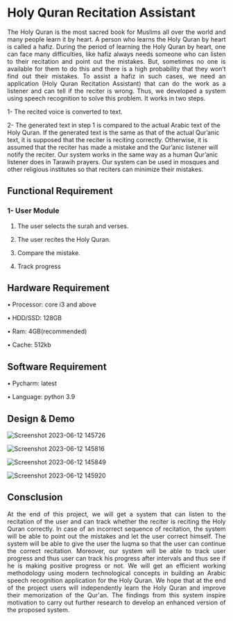# Holy Quran Recitation Assistant
<p align="justify">
The Holy Quran is the most sacred book for Muslims all over the world and many people learn it by heart. A person who learns the Holy Quran by heart is called a hafiz. During the period of learning the Holy Quran by heart, one can face many difficulties, like hafiz always needs someone who can listen to their recitation and point out the mistakes. But, sometimes no one is available for them to do this and there is a high probability that they won’t find out their mistakes. To assist a hafiz in such cases, we need an application (Holy Quran Recitation Assistant) that can do the work as a listener and can tell if the reciter is wrong. Thus, we developed a system using speech recognition to solve this problem. It works in two steps.  

1- The recited voice is converted to text.

2- The generated text in step 1 is compared to the actual Arabic text of the Holy Quran. If the generated text is the same as that of the actual Qur’anic text, it is supposed that the reciter is reciting correctly. Otherwise, it is assumed that the reciter has made a mistake and the Qur’anic listener will notify the reciter. Our system works in the same way as a human Qur’anic listener does in Tarawih prayers. Our system can be used in mosques and other religious institutes so that reciters can minimize their mistakes.

</p>

## Functional Requirement
### 1- User Module
1. The user selects the surah and verses.

2. The user recites the Holy Quran.

3. Compare the mistake.

4. Track progress

## Hardware Requirement
• Processor: core i3 and above

• HDD/SSD: 128GB

• Ram: 4GB(recommended)

• Cache: 512kb

## Software Requirement
• Pycharm: latest

• Language: python 3.9

## Design & Demo 

![Screenshot 2023-06-12 145726](https://github.com/mt057/Holy-Quran-Recitation-Assistant/assets/82698555/c689c9f1-1f4a-422f-8936-09bed0d35613)


![Screenshot 2023-06-12 145816](https://github.com/mt057/Holy-Quran-Recitation-Assistant/assets/82698555/c694a8ef-1f00-4f64-ba6a-1fd5662113f3)

![Screenshot 2023-06-12 145849](https://github.com/mt057/Holy-Quran-Recitation-Assistant/assets/82698555/4b8975ab-c576-41a3-a505-99e6cdfe9d63)

![Screenshot 2023-06-12 145920](https://github.com/mt057/Holy-Quran-Recitation-Assistant/assets/82698555/cdd2d2b1-9fa7-4cb6-aee4-d49f59700942)

## Consclusion
<p align="justify">
At the end of this project, we will get a system that can listen to the recitation of the user and can track whether the reciter is reciting the Holy Quran correctly. In case of an incorrect sequence of recitation, the system will be able to point out the mistakes and let the user correct himself. The system will be able to give the user the luqma so that the user can continue the correct recitation. Moreover, our system will be able to track user progress and thus user can track his progress after intervals and thus see if he is making positive progress or not. We will get an efficient working methodology using modern technological concepts in building an Arabic speech recognition application for the Holy Quran. We hope that at the end of the project users will independently learn the Holy Quran and improve their memorization of the Qur'an. The findings from this system inspire motivation to carry out further research to develop an enhanced version of the proposed system. 
</p>
